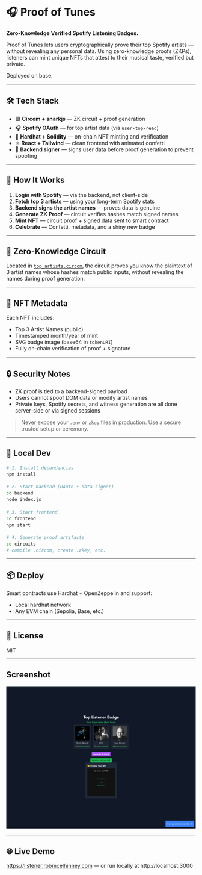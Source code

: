 # 🎧 Proof of Tunes

**Zero-Knowledge Verified Spotify Listening Badges.**

Proof of Tunes lets users cryptographically prove their top Spotify artists — without revealing any personal data. Using zero-knowledge proofs (ZKPs), listeners can mint unique NFTs that attest to their musical taste, verified but private.

Deployed on base.

---

## 🛠️ Tech Stack

-   🟩 **Circom + snarkjs** — ZK circuit + proof generation
-   🎧 **Spotify OAuth** — for top artist data (via `user-top-read`)
-   🦄 **Hardhat + Solidity** — on-chain NFT minting and verification
-   ⚛️ **React + Tailwind** — clean frontend with animated confetti
-   🔐 **Backend signer** — signs user data before proof generation to prevent spoofing

---

## 🔐 How It Works

1. **Login with Spotify** — via the backend, not client-side
2. **Fetch top 3 artists** — using your long-term Spotify stats
3. **Backend signs the artist names** — proves data is genuine
4. **Generate ZK Proof** — circuit verifies hashes match signed names
5. **Mint NFT** — circuit proof + signed data sent to smart contract
6. **Celebrate** — Confetti, metadata, and a shiny new badge

---

## 🧠 Zero-Knowledge Circuit

Located in [`top_artists.circom`](./circuits/top_artists.circom), the circuit proves you know the plaintext of 3 artist names whose hashes match public inputs, without revealing the names during proof generation.

---

## 🎨 NFT Metadata

Each NFT includes:

-   Top 3 Artist Names (public)
-   Timestamped month/year of mint
-   SVG badge image (base64 in `tokenURI`)
-   Fully on-chain verification of proof + signature

---

## 🔒 Security Notes

-   ZK proof is tied to a backend-signed payload
-   Users cannot spoof DOM data or modify artist names
-   Private keys, Spotify secrets, and witness generation are all done server-side or via signed sessions

> Never expose your `.env` or `zkey` files in production. Use a secure trusted setup or ceremony.

---

## 🧪 Local Dev

```bash
# 1. Install dependencies
npm install

# 2. Start backend (OAuth + data signer)
cd backend
node index.js

# 3. Start frontend
cd frontend
npm start

# 4. Generate proof artifacts
cd circuits
# compile .circom, create .zkey, etc.
```

---

## 📦 Deploy

Smart contracts use Hardhat + OpenZeppelin and support:

-   Local hardhat network
-   Any EVM chain (Sepolia, Base, etc.)

---

## 📜 License

MIT

---

## Screenshot

![screenshot the site in use](img/screenshot.png)

---

## 🌐 Live Demo

https://listener.robmcelhinney.com — or run locally at http://localhost:3000
